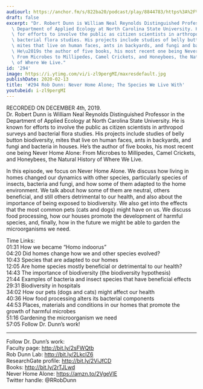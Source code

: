 ```yaml
---
audiourl: https://anchor.fm/s/822ba20/podcast/play/8844783/https%3A%2F%2Fd3ctxlq1ktw2nl.cloudfront.net%2Fproduction%2F2019-11-6%2F36881458-44100-2-dd391cbb7e5f1.m4a
draft: false
excerpt: "Dr. Robert Dunn is William Neal Reynolds Distinguished Professor in the\
  \ Department of Applied Ecology at North Carolina State University. He is known\
  \ for efforts to involve the public as citizen scientists in arthropod surveys and\
  \ bacterial flora studies. His projects include studies of belly button biodiversity,\
  \ mites that live on human faces, ants in backyards, and fungi and bacteria in houses.\
  \ He\u2019s the author of five books, his most recent one being Never Home Alone:\
  \ From Microbes to Millipedes, Camel Crickets, and Honeybees, the Natural History\
  \ of Where We Live."
id: '294'
image: https://i.ytimg.com/vi/i-zl9pergMI/maxresdefault.jpg
publishDate: 2020-02-13
title: '#294 Rob Dunn: Never Home Alone; The Species We Live With'
youtubeid: i-zl9pergMI
---
```

<div class="timelinks">

RECORDED ON DECEMBER 4th, 2019.  
Dr. Robert Dunn is William Neal Reynolds Distinguished Professor in the Department of Applied Ecology at North Carolina State University. He is known for efforts to involve the public as citizen scientists in arthropod surveys and bacterial flora studies. His projects include studies of belly button biodiversity, mites that live on human faces, ants in backyards, and fungi and bacteria in houses. He’s the author of five books, his most recent one being Never Home Alone: From Microbes to Millipedes, Camel Crickets, and Honeybees, the Natural History of Where We Live.

In this episode, we focus on Never Home Alone. We discuss how living in homes changed our dynamics with other species, particularly species of insects, bacteria and fungi, and how some of them adapted to the home environment. We talk about how some of them are neutral, others beneficial, and still others detrimental to our health, and also about the importance of being exposed to biodiversity. We also get into the effects that the most common pets (cats and dogs) might have on us. We discuss food processing, how our houses promote the development of harmful species, and, finally, how in the future we might be able to garden the microorganisms we need.

Time Links:  
<time>01:31</time> How we became “Homo indoorus”  
<time>04:20</time> Did homes change how we and other species evolved?   
<time>10:43</time> Species that are adapted to our homes   
<time>12:05</time> Are home species mostly beneficial or detrimental to our health?  
<time>14:43</time> The importance of biodiversity (the biodiversity hypothesis)  
<time>21:44</time> Examples of bacteria and insect species that have beneficial effects  
<time>29:31</time> Biodiversity in hospitals  
<time>34:02</time> How our pets (dogs and cats) might affect our health  
<time>40:36</time> How food processing alters its bacterial components  
<time>44:53</time> Places, materials and conditions in our homes that promote the growth of harmful microbes  
<time>51:16</time> Gardening the microorganism we need  
<time>57:05</time> Follow Dr. Dunn’s work!

---

Follow Dr. Dunn’s work:  
Faculty page: http://bit.ly/2sFWQtb  
Rob Dunn Lab: http://bit.ly/2LkcIZ6  
ResearchGate profile: http://bit.ly/2ViJfCD  
Books: http://bit.ly/2rTJLwd  
Never Home Alone: https://amzn.to/2VgeVIE  
Twitter handle: @RRobDunn
</div>

